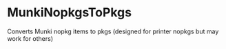# MunkiNopkgsToPkgs
Converts Munki nopkg items to pkgs (designed for printer nopkgs but may work for others)
